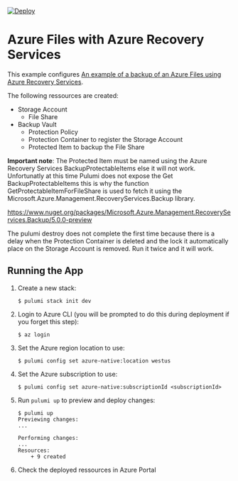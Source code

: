[![Deploy](https://get.pulumi.com/new/button.svg)](https://app.pulumi.com/new?template=https://github.com/pulumi/examples/blob/master/azure-cs-recoveryservices-backup-fileshare/README.md)

# Azure Files with Azure Recovery Services

This example configures [An example of a backup of an Azure Files using Azure Recovery Services](https://docs.microsoft.com/en-us/azure/backup/azure-file-share-backup-overview).

The following ressources are created:
- Storage Account
    - File Share
- Backup Vault
    - Protection Policy
    - Protection Container to register the Storage Account
    - Protected Item to backup the File Share

**Important note**: The Protected Item must be named using the Azure Recovery Services BackupProtectableItems else it will not work. Unfortunatly at this time Pulumi does not expose the Get BackupProtectableItems this is why the function GetProtectableItemForFileShare is used to fetch it using the Microsoft.Azure.Management.RecoveryServices.Backup library.

https://www.nuget.org/packages/Microsoft.Azure.Management.RecoveryServices.Backup/5.0.0-preview

The pulumi destroy does not complete the first time because there is a delay when the Protection Container is deleted and the lock it automatically place on the Storage Account is removed.
Run it twice and it will work.



## Running the App

1.  Create a new stack:

    ```
    $ pulumi stack init dev
    ```

1.  Login to Azure CLI (you will be prompted to do this during deployment if you forget this step):

    ```
    $ az login
    ```
1. Set the Azure region location to use:

    ```
    $ pulumi config set azure-native:location westus
    ```
1. Set the Azure subscription to use:

    ```
    $ pulumi config set azure-native:subscriptionId <subscriptionId>
    ```
1.  Run `pulumi up` to preview and deploy changes:

    ```
    $ pulumi up
    Previewing changes:
    ...

    Performing changes:
    ...
    Resources:
        + 9 created
    ```

1.  Check the deployed ressources in Azure Portal
